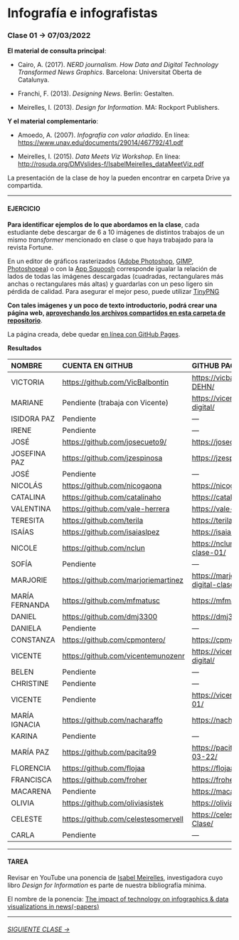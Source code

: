 # Infografía e infografistas

### Clase 01 → 07/03/2022

**El material de consulta principal**:
 
- Cairo, A. (2017). *NERD journalism. How Data and Digital Technology Transformed News Graphics*. Barcelona: Universitat Oberta de Catalunya.

- Franchi, F. (2013). *Designing News*. Berlin: Gestalten.

- Meirelles, I. (2013). *Design for Information*. MA: Rockport Publishers.

**Y el material complementario**:

- Amoedo, A. (2007). *Infografía con valor añadido*. En línea: https://www.unav.edu/documents/29014/467792/41.pdf 

- Meirelles, I. (2015). *Data Meets Viz Workshop*. En línea: http://rosuda.org/DMVslides-f/IsabelMeirelles_dataMeetViz.pdf

La presentación de la clase de hoy la pueden encontrar en carpeta Drive ya compartida.

- - - - - - - 

#### EJERCICIO

**Para identificar ejemplos de lo que abordamos en la clase**, cada estudiante debe descargar de 6 a 10 imágenes de distintos trabajos de un mismo *transformer* mencionado en clase o que haya trabajado para la revista Fortune. 

En un editor de gráficos rasterizados ([Adobe Photoshop](https://www.adobe.com/la/products/photoshop.html), [GIMP](https://www.gimp.org/), [Photoshopea](https://www.photopea.com/)) o con la [App Squoosh](https://squoosh.app/) corresponde igualar la relación de lados de todas las imágenes descargadas (cuadradas, rectangulares más anchas o rectangulares más altas) y guardarlas con un peso ligero sin pérdida de calidad. Para asegurar el mejor peso, puede utilizar [TinyPNG](https://tinypng.com/)

**Con tales imágenes y un poco de texto introductorio, podrá crear una página web, [aprovechando los archivos compartidos en esta carpeta de repositorio](https://profesorfaco.github.io/dno075-2022-1/clase-01/)**. 

La página creada, debe quedar [en línea con GitHub Pages](https://docs.github.com/es/github/working-with-github-pages/configuring-a-publishing-source-for-your-github-pages-site).

**Resultados**

| NOMBRE   | CUENTA EN GITHUB                | GITHUB PAGE EJERCICIO NRO. 1          |
|:---------|:--------------------------------|:--------------------------------------|
| VICTORIA | https://github.com/VicBalbontin | https://vicbalbontin.github.io/1class/ADOLF-DEHN/ |
| MARIANE | Pendiente (trabaja con Vicente) | https://vicentemunozenr.github.io/Infografia-digital/ |
| ISIDORA PAZ | Pendiente | — |
| IRENE | Pendiente | — |
| JOSÉ | https://github.com/josecueto9/ | https://josecueto9.github.io/Clase01/ |
| JOSEFINA PAZ | https://github.com/jzespinosa | https://jzespinosa.github.io/clase-01/ |
| JOSÉ | Pendiente | — |
| NICOLÁS | https://github.com/nicogaona | https://nicogaona.github.io/clase-1/ |
| CATALINA  | https://github.com/catalinaho | https://catalinaho.github.io/id-clase-01/ |
| VALENTINA  | https://github.com/vale-herrera | https://vale-herrera.github.io/id-clase-01/ |
| TERESITA | https://github.com/terila | https://terila.github.io/id-clase-01/ |
| ISAÍAS  | https://github.com/isaiaslpez | https://isaiaslpez.github.io/Clase-1/ |
| NICOLE  | https://github.com/nclun | https://nclun.github.io/infografia-digital-clase-01/ |
| SOFÍA | Pendiente | — |
| MARJORIE  | https://github.com/marjoriemartinez | https://marjoriemartinez.github.io/infografia-digital-clase-01/ |
| MARÍA FERNANDA | https://github.com/mfmatusc | https://mfmatusc.github.io/clase-01/ |
| DANIEL | https://github.com/dmj3300 | https://dmj3300.github.io/Info_Digital_C01/ |
| DANIELA | Pendiente | — |
| CONSTANZA  | https://github.com/cpmontero/ | https://cpmontero.github.io/id_01/ |
| VICENTE | https://github.com/vicentemunozenr | https://vicentemunozenr.github.io/Infografia-digital/ |
| BELEN | Pendiente | — |
| CHRISTINE | Pendiente | — |
| VICENTE | Pendiente | https://vicentepuig.github.io/clase01/clase-01/ |
| MARÍA IGNACIA | https://github.com/nacharaffo | https://nacharaffo.github.io/id-clase-01/ |
| KARINA | Pendiente | — |
| MARÍA PAZ | https://github.com/pacita99 | https://pacita99.github.io/id-clase01-07-03-22/ |
| FLORENCIA | https://github.com/flojaa | https://flojaa.github.io/clase01/ |
| FRANCISCA | https://github.com/froher | https://froher.github.io/clase_01/ |
| MACARENA | Pendiente | https://macaruiz.github.io/id-clase-01/ |
| OLIVIA | https://github.com/oliviasistek | https://oliviasistek.github.io/ID-clase01/ |
| CELESTE | https://github.com/celestesomervell | https://celestesomervell.github.io/Primera-Clase/ |
| CARLA | Pendiente | — |

- - - - - - - 

#### TAREA

Revisar en YouTube una ponencia de [Isabel Meirelles](http://isabelmeirelles.com/), investigadora cuyo libro *Design for Information* es parte de nuestra bibliografía mínima.

El nombre de la ponencia: [The impact of technology on infographics & data visualizations in news(-papers)](https://youtu.be/Nb0HfCj1C7Q)

- - - - - - -

###### [SIGUIENTE CLASE →](https://github.com/profesorfaco/dno075-2022-1/tree/main/clase-02)
